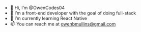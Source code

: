 - 👋 Hi, I’m @OwenCodes04
- 👀 I’m a front-end developer with the goal of doing full-stack
- 🌱 I’m currently learning React Native
- 📫 You can reach me at owenbmullins@gmail.com

<!---
OwenCodes04/OwenCodes04 is a ✨ special ✨ repository because its `README.md` (this file) appears on your GitHub profile.
You can click the Preview link to take a look at your changes.
--->
